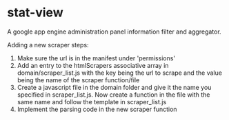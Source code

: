 stat-view
=========

A google app engine administration panel information filter and aggregator.

Adding a new scraper steps:

1. Make sure the url is in the manifest under 'permissions'
2. Add an entry to the htmlScrapers associative array in domain/scraper_list.js with the key being the url to scrape and the value being the name of the scraper function/file
3. Create a javascript file in the domain folder and give it the name you specified in scraper_list.js. Now create a function in the file with the same name and follow the template in scraper_list.js
4. Implement the parsing code in the new scraper function
